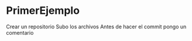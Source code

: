 # PrimerEjemplo
Crear un repositorio
Subo los archivos
Antes de hacer el commit pongo un comentario


